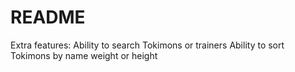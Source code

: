# README

Extra features:
Ability to search Tokimons or trainers
Ability to sort Tokimons by name weight or height
